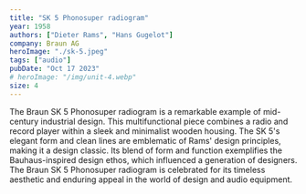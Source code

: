 ```yaml
---
title: "SK 5 Phonosuper radiogram"
year: 1958
authors: ["Dieter Rams", "Hans Gugelot"]
company: Braun AG
heroImage: "./sk-5.jpeg"
tags: ["audio"]
pubDate: "Oct 17 2023"
# heroImage: "/img/unit-4.webp"
size: 4
---
```


The Braun SK 5 Phonosuper radiogram is a remarkable example of mid-century industrial design. This multifunctional piece combines a radio and record player within a sleek and minimalist wooden housing. The SK 5's elegant form and clean lines are emblematic of Rams' design principles, making it a design classic. Its blend of form and function exemplifies the Bauhaus-inspired design ethos, which influenced a generation of designers. The Braun SK 5 Phonosuper radiogram is celebrated for its timeless aesthetic and enduring appeal in the world of design and audio equipment.
